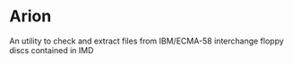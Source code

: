 # Arion
 An utility to check and extract files from IBM/ECMA-58 interchange floppy discs contained in IMD
